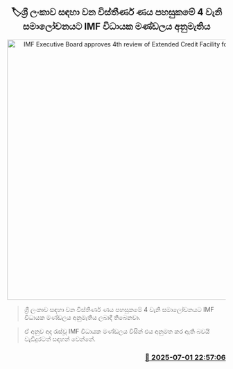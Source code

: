 <p align='center'><b><h2 align='center' title='IMF Executive Board approves 4th review of Extended Credit Facility for Sri Lanka'>🏷ශ්‍රී ලංකාව සඳහා වන විස්තීර්ණ ණය පහසුකමේ 4 වැනි සමාලෝචනයට IMF විධායක මණ්ඩලය අනුමැතිය</h2></b></p>
<p align='center'><img src='https://helakuru.sgp1.cdn.digitaloceanspaces.com/esana/images/lib/imf[1].jpg' width='600' alt='IMF Executive Board approves 4th review of Extended Credit Facility for Sri Lanka'></p>

> ශ්‍රී ලංකාව සඳහා වන විස්තීර්ණ ණය පහසුකමේ 4 වැනි සමාලෝචනයට IMF විධායක මණ්ඩලය අනුමැතිය ලබාදී තිබෙනවා.

> ඒ අනුව අද රැස්වූ IMF විධායක මණ්ඩලය විසින් එය අනුමත කර ඇති බවයි වැඩිදුරටත් සඳහන් වෙන්නේ.



<h3 align='right'><a href='https://www.helakuru.lk/esana/p/111502/'>📅 2025-07-01 22:57:06</a></h3>

